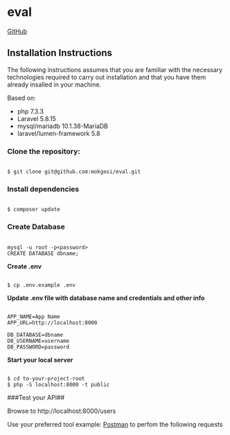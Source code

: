 # eval

[GitHub](http://github.com)

## Installation Instructions

The following instructions assumes that you are familiar with the necessary technologies required to carry out installation and that you have them already insalled in your machine.

Based on: 
* php 7.3.3
* Laravel 5.8.15
* mysql/mariadb 10.1.38-MariaDB
* laravel/lumen-framework 5.8


### Clone the repository:
```

$ git clone git@github.com:mokgosi/eval.git

```

### Install dependencies
```

$ composer update

```

### Create Database

```

mysql -u root -p<password>
CREATE DATABASE dbname;

```

**Create .env**

```

$ cp .env.example .env

``` 

**Update .env file with database name and credentials and other info**

```

APP_NAME=App Name
APP_URL=http://localhost:8000

DB_DATABASE=dbname
DB_USERNAME=username
DB_PASSWORD=password

```

**Start your local server**

```

$ cd to-your-project-root
$ php -S localhost:8000 -t public

```

###Test your API##

Browse to http://localhost:8000/users


Use your preferred tool example: [Postman](https://www.getpostman.com/) to perfom the following requests




